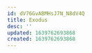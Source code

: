 ```yaml
---
id: dV76GvABMHsJ7N_N8dV4Q
title: Exodus
desc: ''
updated: 1639762693868
created: 1639762693868
---
```


